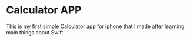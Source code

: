 # Calculator APP

This is my first simple Calculator app for iphone that I made 
after learning main things about Swift
